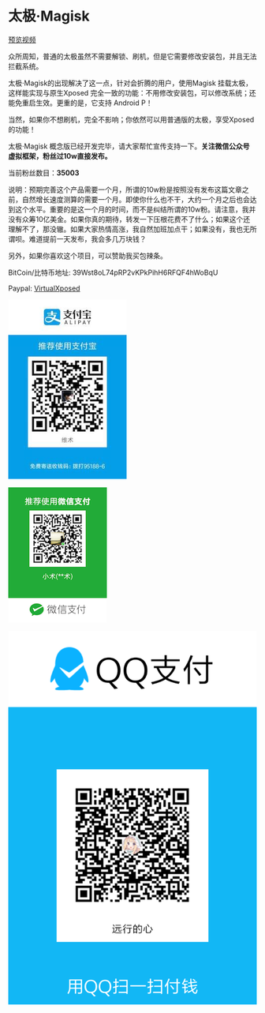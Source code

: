 # 太极·Magisk 

[预览视频](https://www.bilibili.com/video/av39879925/)

众所周知，普通的太极虽然不需要解锁、刷机，但是它需要修改安装包，并且无法拦截系统。

太极·Magisk的出现解决了这一点，针对会折腾的用户，使用Magisk 挂载太极，这样能实现与原生Xposed 完全一致的功能：不用修改安装包，可以修改系统；还能免重启生效。更重的是，它支持 Android P！

当然，如果你不想刷机，完全不影响；你依然可以用普通版的太极，享受Xposed的功能！

太极·Magisk 概念版已经开发完毕，请大家帮忙宣传支持一下。**关注微信公众号 虚拟框架，粉丝过10w直接发布。**

当前粉丝数目：**35003**

说明：预期完善这个产品需要一个月，所谓的10w粉是按照没有发布这篇文章之前，自然增长速度测算的需要一个月。即使你什么也不干，大约一个月之后也会达到这个水平。重要的是这一个月的时间，而不是纠结所谓的10w粉。请注意，我并没有众筹10亿美金。如果你真的期待，转发一下压根花费不了什么；如果这个还理解不了，那没辙。如果大家热情高涨，我自然加班加点干；如果没有，我也无所谓呗。难道提前一天发布，我会多几万块钱？

另外，如果你喜欢这个项目，可以赞助我买包辣条。

BitCoin/比特币地址: 39Wst8oL74pRP2vKPkPihH6RFQF4hWoBqU

Paypal: [VirtualXposed](https://paypal.me/virtualxposed)

![支付宝](alipay.jpg) 

![微信](weixin.png) 

![QQ支付](qq.png)

 

